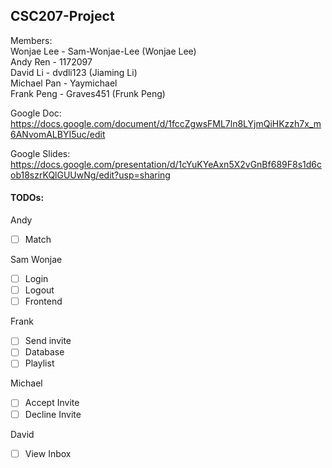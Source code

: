 ## CSC207-Project
Members:\
Wonjae Lee - Sam-Wonjae-Lee (Wonjae Lee)\
Andy Ren - 1172097\
David Li - dvdli123 (Jiaming Li)\
Michael Pan - Yaymichael\
Frank Peng - Graves451 (Frunk Peng)

Google Doc:
https://docs.google.com/document/d/1fccZgwsFML7ln8LYjmQiHKzzh7x_m6ANvomALBYI5uc/edit

Google Slides:
https://docs.google.com/presentation/d/1cYuKYeAxn5X2vGnBf689F8s1d6cob18szrKQlGUUwNg/edit?usp=sharing

#### TODOs:
Andy
- [ ] Match

Sam Wonjae
- [ ] Login
- [ ] Logout
- [ ] Frontend

Frank
- [ ] Send invite
- [ ] Database
- [ ] Playlist

Michael
- [ ] Accept Invite
- [ ] Decline Invite

David
- [ ] View Inbox 
